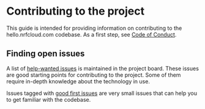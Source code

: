 # Contributing to the project

This guide is intended for providing information on contributing to the
hello.nrfcloud.com codebase. As a first step, see
[Code of Conduct](./CODE_OF_CONDUCT.md).

## Finding open issues

A list of
[help-wanted issues](https://github.com/orgs/bifravst/projects/2/views/4) is
maintained in the project board. These issues are good starting points for
contributing to the project. Some of them require in-depth knowledge about the
technology in use.

Issues tagged with
[good first issues](https://github.com/orgs/bifravst/projects/2/views/5) are
very small issues that can help you to get familiar with the codebase.
